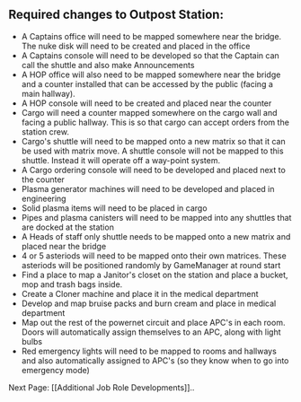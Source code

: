 ## Required changes to Outpost Station:

* A Captains office will need to be mapped somewhere near the bridge. The nuke disk will need to be created and placed in the office
* A Captains console will need to be developed so that the Captain can call the shuttle and also make Announcements
* A HOP office will also need to be mapped somewhere near the bridge and a counter installed that can be accessed by the public (facing a main hallway).
* A HOP console will need to be created and placed near the counter
* Cargo will need a counter mapped somewhere on the cargo wall and facing a public hallway. This is so that cargo can accept orders from the station crew.
* Cargo's shuttle will need to be mapped onto a new matrix so that it can be used with matrix move. A shuttle console will not be mapped to this shuttle. Instead it will operate off a way-point system. 
* A Cargo ordering console will need to be developed and placed next to the counter
* Plasma generator machines will need to be developed and placed in engineering
* Solid plasma items will need to be placed in cargo
* Pipes and plasma canisters will need to be mapped into any shuttles that are docked at the station
* A Heads of staff only shuttle needs to be mapped onto a new matrix and placed near the bridge
* 4 or 5 asteriods will need to be mapped onto their own matrices. These asteriods will be positioned randomly by GameManager at round start
* Find a place to map a Janitor's closet on the station and place a bucket, mop and trash bags inside.
* Create a Cloner machine and place it in the medical department
* Develop and map bruise packs and burn cream and place in medical department
* Map out the rest of the powernet circuit and place APC's in each room. Doors will automatically assign themselves to an APC, along with light bulbs
* Red emergency lights will need to be mapped to rooms and hallways and also automatically assigned to APC's (so they know when to go into emergency mode)

Next Page: [[Additional Job Role Developments]]..